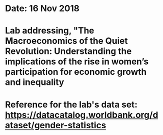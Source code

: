 # Date: 16 Nov 2018
# Lab addressing, "The Macroeconomics of the Quiet Revolution: Understanding the implications of the rise in women’s participation for economic growth and inequality

# Reference for the lab's data set: https://datacatalog.worldbank.org/dataset/gender-statistics
